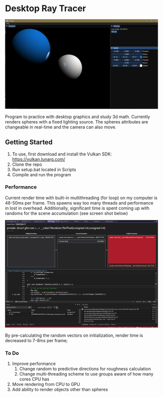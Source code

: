 # Desktop Ray Tracer

![](2022-12-29-14-58-10.png)

Program to practice with desktop graphics and study 3d math. Currently renders spheres with a fixed lighting source. The spheres attributes are changeable in real-time and the camera can also move.

## Getting Started

1. To use, first download and install the Vulkan SDK: https://vulkan.lunarg.com/
2. Clone the repo
3. Run setup.bat located in Scripts
4. Compile and run the program

### Performance

Current render time with built-in multithreading (for loop) on my computer is 48-50ms per frame. This spawns way too many threads and performance in lost in overhead. Additionally, significant time is spent coming up with randoms for the scene accumulation (see screen shot below)

![](2023-01-07-11-24-14.png)

By pre-calculating the random vectors on initialization, render time is decreased to 7-8ms per frame;

### To Do

1. Improve performance
   1. Change random to predictive directions for roughness calculation
   2. Change multi-threading scheme to use groups aware of how many cores CPU has
2. Move rendering from CPU to GPU
3. Add ability to render objects other than spheres
